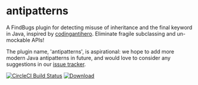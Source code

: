 # antipatterns

A FindBugs plugin for detecting misuse of inheritance and the final keyword in Java, inspired by [codingantihero]. Eliminate fragile subclassing and un-mockable APIs!

The plugin name, 'antipatterns', is aspirational: we hope to add more modern Java antipatterns in future, and would love to consider any suggestions in our [issue tracker].

[codingantihero]: https://codingantihero.wordpress.com/2016/02/08/antipattern-final-classes/
[issue tracker]: https://github.com/palantir/antipatterns/issues

[![CircleCI Build Status](https://circleci.com/gh/palantir/antipatterns/tree/master.svg)](https://circleci.com/gh/palantir/antipatterns)
[![Download](https://api.bintray.com/packages/palantir/releases/antipatterns/images/download.svg) ](https://bintray.com/palantir/releases/antipatterns/_latestVersion)
